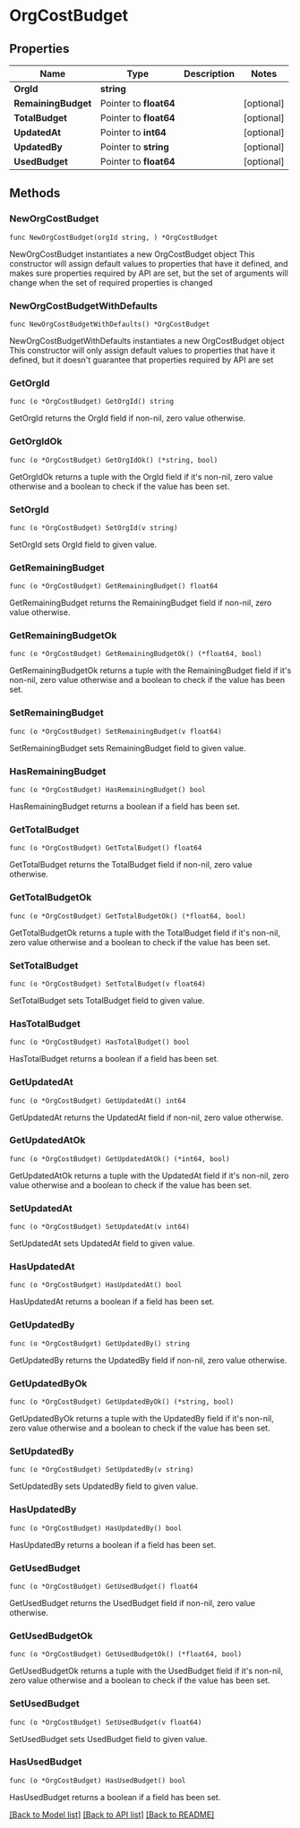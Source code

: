 # OrgCostBudget

## Properties

Name | Type | Description | Notes
------------ | ------------- | ------------- | -------------
**OrgId** | **string** |  | 
**RemainingBudget** | Pointer to **float64** |  | [optional] 
**TotalBudget** | Pointer to **float64** |  | [optional] 
**UpdatedAt** | Pointer to **int64** |  | [optional] 
**UpdatedBy** | Pointer to **string** |  | [optional] 
**UsedBudget** | Pointer to **float64** |  | [optional] 

## Methods

### NewOrgCostBudget

`func NewOrgCostBudget(orgId string, ) *OrgCostBudget`

NewOrgCostBudget instantiates a new OrgCostBudget object
This constructor will assign default values to properties that have it defined,
and makes sure properties required by API are set, but the set of arguments
will change when the set of required properties is changed

### NewOrgCostBudgetWithDefaults

`func NewOrgCostBudgetWithDefaults() *OrgCostBudget`

NewOrgCostBudgetWithDefaults instantiates a new OrgCostBudget object
This constructor will only assign default values to properties that have it defined,
but it doesn't guarantee that properties required by API are set

### GetOrgId

`func (o *OrgCostBudget) GetOrgId() string`

GetOrgId returns the OrgId field if non-nil, zero value otherwise.

### GetOrgIdOk

`func (o *OrgCostBudget) GetOrgIdOk() (*string, bool)`

GetOrgIdOk returns a tuple with the OrgId field if it's non-nil, zero value otherwise
and a boolean to check if the value has been set.

### SetOrgId

`func (o *OrgCostBudget) SetOrgId(v string)`

SetOrgId sets OrgId field to given value.


### GetRemainingBudget

`func (o *OrgCostBudget) GetRemainingBudget() float64`

GetRemainingBudget returns the RemainingBudget field if non-nil, zero value otherwise.

### GetRemainingBudgetOk

`func (o *OrgCostBudget) GetRemainingBudgetOk() (*float64, bool)`

GetRemainingBudgetOk returns a tuple with the RemainingBudget field if it's non-nil, zero value otherwise
and a boolean to check if the value has been set.

### SetRemainingBudget

`func (o *OrgCostBudget) SetRemainingBudget(v float64)`

SetRemainingBudget sets RemainingBudget field to given value.

### HasRemainingBudget

`func (o *OrgCostBudget) HasRemainingBudget() bool`

HasRemainingBudget returns a boolean if a field has been set.

### GetTotalBudget

`func (o *OrgCostBudget) GetTotalBudget() float64`

GetTotalBudget returns the TotalBudget field if non-nil, zero value otherwise.

### GetTotalBudgetOk

`func (o *OrgCostBudget) GetTotalBudgetOk() (*float64, bool)`

GetTotalBudgetOk returns a tuple with the TotalBudget field if it's non-nil, zero value otherwise
and a boolean to check if the value has been set.

### SetTotalBudget

`func (o *OrgCostBudget) SetTotalBudget(v float64)`

SetTotalBudget sets TotalBudget field to given value.

### HasTotalBudget

`func (o *OrgCostBudget) HasTotalBudget() bool`

HasTotalBudget returns a boolean if a field has been set.

### GetUpdatedAt

`func (o *OrgCostBudget) GetUpdatedAt() int64`

GetUpdatedAt returns the UpdatedAt field if non-nil, zero value otherwise.

### GetUpdatedAtOk

`func (o *OrgCostBudget) GetUpdatedAtOk() (*int64, bool)`

GetUpdatedAtOk returns a tuple with the UpdatedAt field if it's non-nil, zero value otherwise
and a boolean to check if the value has been set.

### SetUpdatedAt

`func (o *OrgCostBudget) SetUpdatedAt(v int64)`

SetUpdatedAt sets UpdatedAt field to given value.

### HasUpdatedAt

`func (o *OrgCostBudget) HasUpdatedAt() bool`

HasUpdatedAt returns a boolean if a field has been set.

### GetUpdatedBy

`func (o *OrgCostBudget) GetUpdatedBy() string`

GetUpdatedBy returns the UpdatedBy field if non-nil, zero value otherwise.

### GetUpdatedByOk

`func (o *OrgCostBudget) GetUpdatedByOk() (*string, bool)`

GetUpdatedByOk returns a tuple with the UpdatedBy field if it's non-nil, zero value otherwise
and a boolean to check if the value has been set.

### SetUpdatedBy

`func (o *OrgCostBudget) SetUpdatedBy(v string)`

SetUpdatedBy sets UpdatedBy field to given value.

### HasUpdatedBy

`func (o *OrgCostBudget) HasUpdatedBy() bool`

HasUpdatedBy returns a boolean if a field has been set.

### GetUsedBudget

`func (o *OrgCostBudget) GetUsedBudget() float64`

GetUsedBudget returns the UsedBudget field if non-nil, zero value otherwise.

### GetUsedBudgetOk

`func (o *OrgCostBudget) GetUsedBudgetOk() (*float64, bool)`

GetUsedBudgetOk returns a tuple with the UsedBudget field if it's non-nil, zero value otherwise
and a boolean to check if the value has been set.

### SetUsedBudget

`func (o *OrgCostBudget) SetUsedBudget(v float64)`

SetUsedBudget sets UsedBudget field to given value.

### HasUsedBudget

`func (o *OrgCostBudget) HasUsedBudget() bool`

HasUsedBudget returns a boolean if a field has been set.


[[Back to Model list]](../README.md#documentation-for-models) [[Back to API list]](../README.md#documentation-for-api-endpoints) [[Back to README]](../README.md)


